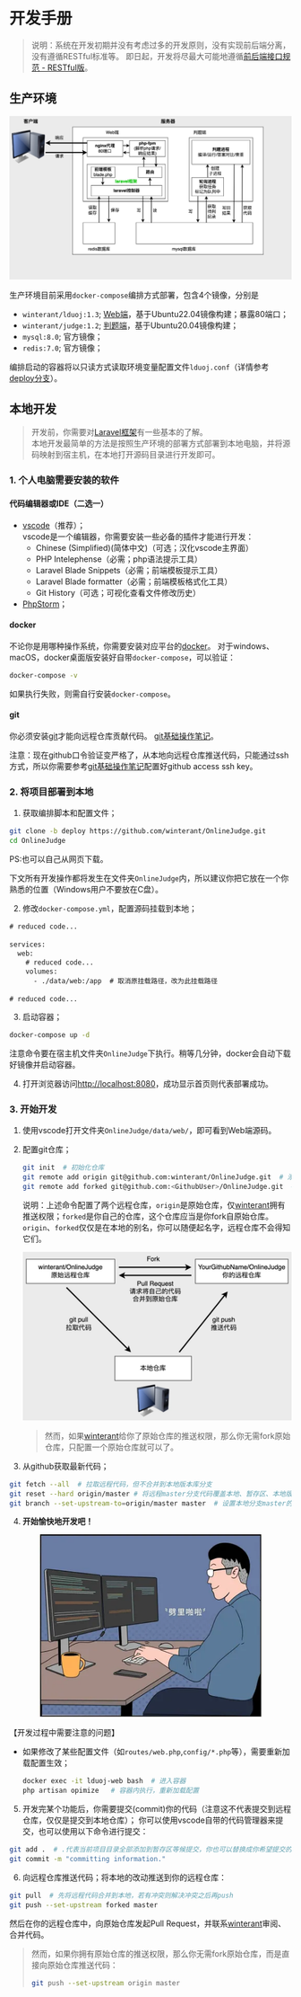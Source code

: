 # 开发手册

>说明：系统在开发初期并没有考虑过多的开发原则，没有实现前后端分离，没有遵循RESTful标准等。
即日起，开发将尽最大可能地遵循[前后端接口规范 - RESTful版](https://github.com/winterant/restful-api-specification)。

## 生产环境

![framework](./img/lduoj-framework.jpg)

生产环境目前采用`docker-compose`编排方式部署，包含4个镜像，分别是
- `winterant/lduoj:1.3`; [Web端](https://github.com/winterant/OnlineJudge)，基于Ubuntu22.04镜像构建；暴露80端口；
- `winterant/judge:1.2`; [判题端](https://github.com/winterant/judge)，基于Ubuntu20.04镜像构建；
- `mysql:8.0`; 官方镜像；
- `redis:7.0`; 官方镜像；

编排启动的容器将以只读方式读取环境变量配置文件`lduoj.conf`（详情参考[deploy分支](https://github.com/winterant/OnlineJudge/tree/deploy)）。

## 本地开发

>开发前，你需要对[Laravel框架](https://learnku.com/docs/laravel/9.x)有一些基本的了解。  
>本地开发最简单的方法是按照生产环境的部署方式部署到本地电脑，并将源码映射到宿主机，在本地打开源码目录进行开发即可。

### 1. 个人电脑需要安装的软件

#### 代码编辑器或IDE（二选一）

- [vscode](https://code.visualstudio.com)（推荐）；  
  vscode是一个编辑器，你需要安装一些必备的插件才能进行开发：
     - Chinese (Simplified)(简体中文)（可选；汉化vscode主界面）
     - PHP Intelephense（必需；php语法提示工具）
     - Laravel Blade Snippets（必需；前端模板提示工具）
     - Laravel Blade formatter（必需；前端模板格式化工具）
     - Git History（可选；可视化查看文件修改历史）
- [PhpStorm](https://www.jetbrains.com/phpstorm/)；

#### docker

不论你是用哪种操作系统，你需要安装对应平台的[docker](https://www.docker.com/)。
对于windows、macOS，docker桌面版安装好自带`docker-compose`，可以验证：
```bash
docker-compose -v
```
如果执行失败，则需自行安装`docker-compose`。

#### git
你必须安装[git](https://git-scm.com/)才能向远程仓库贡献代码。
[git基础操作笔记](https://blog.csdn.net/winter2121/article/details/124227331)。

注意：现在github口令验证变严格了，从本地向远程仓库推送代码，只能通过ssh方式，所以你需要参考[git基础操作笔记](https://blog.csdn.net/winter2121/article/details/124227331)配置好github access ssh key。


### 2. 将项目部署到本地

1. 获取编排脚本和配置文件；
```bash
git clone -b deploy https://github.com/winterant/OnlineJudge.git
cd OnlineJudge
```
PS:也可以自己从网页下载。

下文所有开发操作都将发生在文件夹`OnlineJudge`内，所以建议你把它放在一个你熟悉的位置（Windows用户不要放在C盘）。

2. 修改`docker-compose.yml`，配置源码挂载到本地；
```
# reduced code...

services:
  web:
    # reduced code...
    volumes:
      - ./data/web:/app  # 取消原挂载路径，改为此挂载路径

# reduced code...
```

3. 启动容器；
```bash
docker-compose up -d
```
注意命令要在宿主机文件夹`OnlineJudge`下执行。稍等几分钟，docker会自动下载好镜像并启动容器。

4. 打开浏览器访问<http://localhost:8080>，成功显示首页则代表部署成功。

### 3. 开始开发

1. 使用vscode打开文件夹`OnlineJudge/data/web/`，即可看到Web端源码。
2. 配置git仓库；
   ```bash
   git init  # 初始化仓库
   git remote add origin git@github.com:winterant/OnlineJudge.git  # 添加原始远程仓库，用于pull获取最新代码
   git remote add forked git@github.com:<GithubUser>/OnlineJudge.git  # 添加个人远程仓库，用于push改动的代码
   ```
   说明：上述命令配置了两个远程仓库，`origin`是原始仓库，仅[winterant](https://github.com/winterant)拥有推送权限；`forked`是你自己的仓库，这个仓库应当是你fork自原始仓库。
   `origin`、`forked`仅仅是在本地的别名，你可以随便起名字，远程仓库不会得知它们。

   <div align="center">
    <img src="./img/git-repo.jpg" width="500">
   </div>

   >然而，如果[winterant](https://github.com/winterant)给你了原始仓库的推送权限，那么你无需fork原始仓库，只配置一个原始仓库就可以了。

3. 从github获取最新代码；
```bash
git fetch --all  # 拉取远程代码，但不合并到本地版本库分支
git reset --hard origin/master # 将远程master分支代码覆盖本地、暂存区、本地版本库分支
git branch --set-upstream-to=origin/master master  # 设置本地分支master的获取源, 注意本地分支名也可能是main
```

4. **开始愉快地开发吧！**

<div align="center">
  <img src="./img/coding.png" width="400">
</div>

【开发过程中需要注意的问题】
- 如果修改了某些配置文件（如`routes/web.php`,`config/*.php`等），需要重新加载配置生效；
  ```bash
  docker exec -it lduoj-web bash  # 进入容器
  php artisan opimize   # 容器内执行，重新加载配置
  ```

5. 开发完某个功能后，你需要提交(commit)你的代码（注意这不代表提交到远程仓库，仅仅是提交到本地仓库）；
  你可以使用vscode自带的代码管理器来提交，也可以使用以下命令进行提交：
  ```bash
  git add .  # .代表当前项目目录全部添加到暂存区等候提交，你也可以替换成你希望提交的那部分文件
  git commit -m "committing information."
  ```

6. 向远程仓库推送代码；将本地的改动推送到你的远程仓库：
```bash
git pull  # 先将远程代码合并到本地，若有冲突则解决冲突之后再push
git push --set-upstream forked master
```

然后在你的远程仓库中，向原始仓库发起Pull Request，并联系[winterant](https://github.com/winterant)审阅、合并代码。

>然而，如果你拥有原始仓库的推送权限，那么你无需fork原始仓库，而是直接向原始仓库推送代码：
>```bash
>git push --set-upstream origin master
>```
